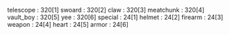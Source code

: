 telescope		 :  320[1]
swoard		 :  320[2]
claw		 :  320[3]
meatchunk		 :  320[4]
vault_boy		 :  320[5]
yee		 :  320[6]
special		 :  24[1]
helmet		 :  24[2]
firearm		 :  24[3]
weapon		 :  24[4]
heart		 :  24[5]
armor		 :  24[6]
